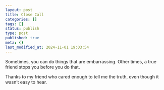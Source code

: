 ```yaml
---
layout: post
title: Close Call
categories: []
tags: []
status: publish
type: post
published: true
meta: {}
last_modified_at: 2024-11-01 19:03:54
---
```


Sometimes, you can do things that are embarrassing. Other times, a true friend stops you before you do that.

Thanks to my friend who cared enough to tell me the truth, even though it wasn’t easy to hear.
